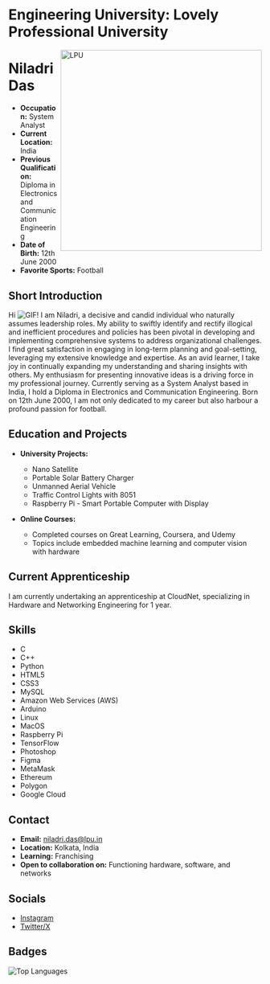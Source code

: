 # Engineering University: Lovely Professional University


<img align="right" alt="LPU" width="400" src="https://media.tenor.com/1O2_N0PS4_sAAAAi/lpu-lovely-professional-university.gif">


# Niladri Das

- **Occupation:** System Analyst
- **Current Location:** India
- **Previous Qualification:** Diploma in Electronics and Communication Engineering
- **Date of Birth:** 12th June 2000
- **Favorite Sports:** Football

## Short Introduction

Hi ![GIF](https://user-images.githubusercontent.com/18350557/176309783-0785949b-9127-417c-8b55-ab5a4333674e.gif)! I am Niladri, a decisive and candid individual who naturally assumes leadership roles. My ability to swiftly identify and rectify illogical and inefficient procedures and policies has been pivotal in developing and implementing comprehensive systems to address organizational challenges. I find great satisfaction in engaging in long-term planning and goal-setting, leveraging my extensive knowledge and expertise. As an avid learner, I take joy in continually expanding my understanding and sharing insights with others. My enthusiasm for presenting innovative ideas is a driving force in my professional journey. Currently serving as a System Analyst based in India, I hold a Diploma in Electronics and Communication Engineering. Born on 12th June 2000, I am not only dedicated to my career but also harbour a profound passion for football.

## Education and Projects

- **University Projects:**
  - Nano Satellite
  - Portable Solar Battery Charger
  - Unmanned Aerial Vehicle
  - Traffic Control Lights with 8051
  - Raspberry Pi - Smart Portable Computer with Display

- **Online Courses:**
  - Completed courses on Great Learning, Coursera, and Udemy
  - Topics include embedded machine learning and computer vision with hardware

## Current Apprenticeship

I am currently undertaking an apprenticeship at CloudNet, specializing in Hardware and Networking Engineering for 1 year.

## Skills

- C
- C++
- Python
- HTML5
- CSS3
- MySQL
- Amazon Web Services (AWS)
- Arduino
- Linux
- MacOS
- Raspberry Pi
- TensorFlow
- Photoshop
- Figma
- MetaMask
- Ethereum
- Polygon
- Google Cloud

## Contact

- **Email:** [niladri.das@lpu.in](mailto:niladri.das@lpu.in)
- **Location:** Kolkata, India
- **Learning:** Franchising
- **Open to collaboration on:** Functioning hardware, software, and networks

## Socials

- [Instagram](https://www.instagram.com/niladri12das)
- [Twitter/X](https://www.twitter.com/niladri12_)

## Badges

![Top Languages](https://github-readme-stats.vercel.app/api/top-langs/?username=niladrigithub&langs_count=10&title_color=0891b2&text_color=ffffff&icon_color=0891b2&bg_color=1c1917&hide_border=true&locale=en&custom_title=Top%20Languages)

